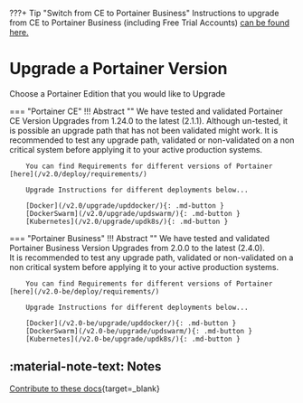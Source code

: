 ???+ Tip "Switch from CE to Portainer Business"
    Instructions to upgrade from CE to Portainer Business (including Free Trial Accounts) [can be found here.](/v2.0/upgrade/updBE/)


# Upgrade a Portainer Version

Choose a Portainer Edition that you would like to Upgrade

=== "Portainer CE"
    !!! Abstract ""
        We have tested and validated Portainer CE Version Upgrades from 1.24.0 to the latest (2.1.1). Although un-tested, it is possible an upgrade path that has not been validated might work. 
        It is recommended to test any upgrade path, validated or non-validated on a non critical system before applying it to your active production systems.

        You can find Requirements for different versions of Portainer [here](/v2.0/deploy/requirements/)

        Upgrade Instructions for different deployments below...

        [Docker](/v2.0/upgrade/upddocker/){: .md-button }
        [DockerSwarm](/v2.0/upgrade/updswarm/){: .md-button }
        [Kubernetes](/v2.0/upgrade/updk8s/){: .md-button }

=== "Portainer Business"
    !!! Abstract ""
        We have tested and validated Portainer Business Version Upgrades from 2.0.0 to the latest (2.4.0).  
        It is recommended to test any upgrade path, validated or non-validated on a non critical system before applying it to your active production systems.

        You can find Requirements for different versions of Portainer [here](/v2.0-be/deploy/requirements/)

        Upgrade Instructions for different deployments below...

        [Docker](/v2.0-be/upgrade/upddocker/){: .md-button }
        [DockerSwarm](/v2.0-be/upgrade/updswarm/){: .md-button }
        [Kubernetes](/v2.0-be/upgrade/updk8s/){: .md-button }   

## :material-note-text: Notes
[Contribute to these docs](https://github.com/portainer/portainer-docs/blob/master/contributing.md){target=_blank}
